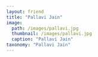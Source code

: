 ```yaml
---
layout: friend
title: "Pallavi Jain"
image:
  path: /images/pallavi.jpg
  thumbnail: /images/pallavi.jpg
  caption: "Pallavi Jain"
taxonomy: "Pallavi Jain"
---
```

